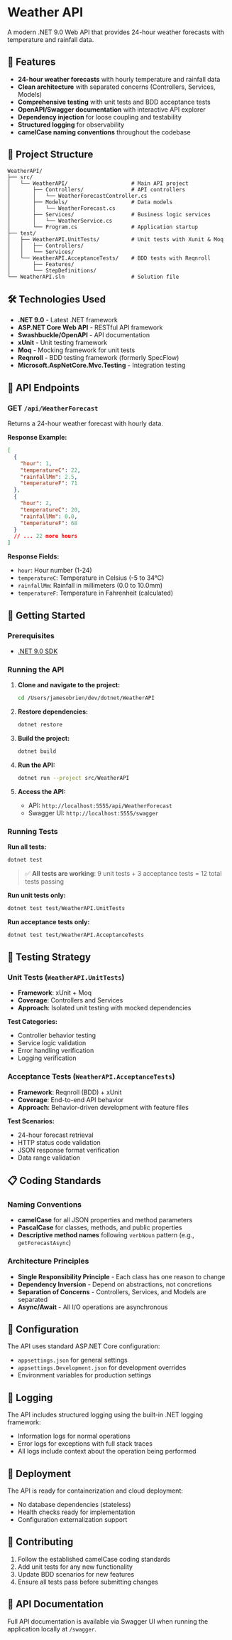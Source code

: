 # Weather API

A modern .NET 9.0 Web API that provides 24-hour weather forecasts with temperature and rainfall data.

## 🚀 Features

- **24-hour weather forecasts** with hourly temperature and rainfall data
- **Clean architecture** with separated concerns (Controllers, Services, Models)
- **Comprehensive testing** with unit tests and BDD acceptance tests
- **OpenAPI/Swagger documentation** with interactive API explorer
- **Dependency injection** for loose coupling and testability
- **Structured logging** for observability
- **camelCase naming conventions** throughout the codebase

## 📁 Project Structure

```
WeatherAPI/
├── src/
│   └── WeatherAPI/                    # Main API project
│       ├── Controllers/               # API controllers
│       │   └── WeatherForecastController.cs
│       ├── Models/                    # Data models
│       │   └── WeatherForecast.cs
│       ├── Services/                  # Business logic services
│       │   └── WeatherService.cs
│       └── Program.cs                 # Application startup
├── test/
│   ├── WeatherAPI.UnitTests/          # Unit tests with Xunit & Moq
│   │   ├── Controllers/
│   │   └── Services/
│   └── WeatherAPI.AcceptanceTests/    # BDD tests with Reqnroll
│       ├── Features/
│       └── StepDefinitions/
└── WeatherAPI.sln                     # Solution file
```

## 🛠 Technologies Used

- **.NET 9.0** - Latest .NET framework
- **ASP.NET Core Web API** - RESTful API framework
- **Swashbuckle/OpenAPI** - API documentation
- **xUnit** - Unit testing framework
- **Moq** - Mocking framework for unit tests
- **Reqnroll** - BDD testing framework (formerly SpecFlow)
- **Microsoft.AspNetCore.Mvc.Testing** - Integration testing

## 🎯 API Endpoints

### GET `/api/WeatherForecast`

Returns a 24-hour weather forecast with hourly data.

**Response Example:**

```json
[
  {
    "hour": 1,
    "temperatureC": 22,
    "rainfallMm": 2.5,
    "temperatureF": 71
  },
  {
    "hour": 2,
    "temperatureC": 20,
    "rainfallMm": 0.0,
    "temperatureF": 68
  }
  // ... 22 more hours
]
```

**Response Fields:**

- `hour`: Hour number (1-24)
- `temperatureC`: Temperature in Celsius (-5 to 34°C)
- `rainfallMm`: Rainfall in millimeters (0.0 to 10.0mm)
- `temperatureF`: Temperature in Fahrenheit (calculated)

## 🚦 Getting Started

### Prerequisites

- [.NET 9.0 SDK](https://dotnet.microsoft.com/download/dotnet/9.0)

### Running the API

1. **Clone and navigate to the project:**

   ```bash
   cd /Users/jamesobrien/dev/dotnet/WeatherAPI
   ```

2. **Restore dependencies:**

   ```bash
   dotnet restore
   ```

3. **Build the project:**

   ```bash
   dotnet build
   ```

4. **Run the API:**

   ```bash
   dotnet run --project src/WeatherAPI
   ```

5. **Access the API:**
   - API: `http://localhost:5555/api/WeatherForecast`
   - Swagger UI: `http://localhost:5555/swagger`

### Running Tests

**Run all tests:**

```bash
dotnet test
```

> ✅ **All tests are working**: 9 unit tests + 3 acceptance tests = 12 total tests passing

**Run unit tests only:**

```bash
dotnet test test/WeatherAPI.UnitTests
```

**Run acceptance tests only:**

```bash
dotnet test test/WeatherAPI.AcceptanceTests
```

## 🧪 Testing Strategy

### Unit Tests (`WeatherAPI.UnitTests`)

- **Framework**: xUnit + Moq
- **Coverage**: Controllers and Services
- **Approach**: Isolated unit testing with mocked dependencies

**Test Categories:**

- Controller behavior testing
- Service logic validation
- Error handling verification
- Logging verification

### Acceptance Tests (`WeatherAPI.AcceptanceTests`)

- **Framework**: Reqnroll (BDD) + xUnit
- **Coverage**: End-to-end API behavior
- **Approach**: Behavior-driven development with feature files

**Test Scenarios:**

- 24-hour forecast retrieval
- HTTP status code validation
- JSON response format verification
- Data range validation

## 📋 Coding Standards

### Naming Conventions

- **camelCase** for all JSON properties and method parameters
- **PascalCase** for classes, methods, and public properties
- **Descriptive method names** following `verbNoun` pattern (e.g., `getForecastAsync`)

### Architecture Principles

- **Single Responsibility Principle** - Each class has one reason to change
- **Dependency Inversion** - Depend on abstractions, not concretions
- **Separation of Concerns** - Controllers, Services, and Models are separated
- **Async/Await** - All I/O operations are asynchronous

## 🔧 Configuration

The API uses standard ASP.NET Core configuration:

- `appsettings.json` for general settings
- `appsettings.Development.json` for development overrides
- Environment variables for production settings

## 📝 Logging

The API includes structured logging using the built-in .NET logging framework:

- Information logs for normal operations
- Error logs for exceptions with full stack traces
- All logs include context about the operation being performed

## 🚀 Deployment

The API is ready for containerization and cloud deployment:

- No database dependencies (stateless)
- Health checks ready for implementation
- Configuration externalization support

## 🤝 Contributing

1. Follow the established camelCase coding standards
2. Add unit tests for any new functionality
3. Update BDD scenarios for new features
4. Ensure all tests pass before submitting changes

## 📄 API Documentation

Full API documentation is available via Swagger UI when running the application locally at `/swagger`.
